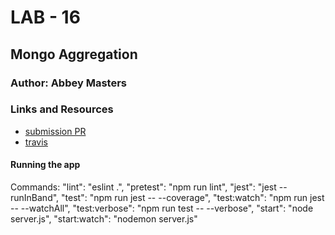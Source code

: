# LAB - 16

## Mongo Aggregation
### Author: Abbey Masters

### Links and Resources
* [submission PR](https://github.com/abbeymasters-401-advanced-javascript/lab-16/pull/1)
* [travis](https://travis-ci.com/abbeymasters-401-advanced-javascript/lab-16/builds/130828150)

#### Running the app
Commands:
   "lint": "eslint .",
    "pretest": "npm run lint",
    "jest": "jest --runInBand",
    "test": "npm run jest -- --coverage",
    "test:watch": "npm run jest -- --watchAll",
    "test:verbose": "npm run test -- --verbose",
    "start": "node server.js",
    "start:watch": "nodemon server.js"
  
